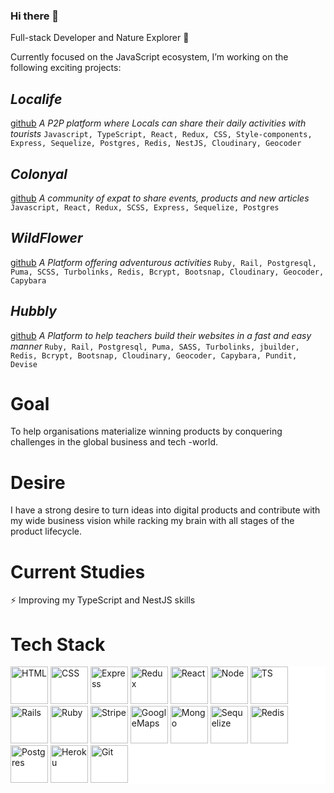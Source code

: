 ### Hi there 👋

<!--
**geuxor/geuxor** is a ✨ _special_ ✨ repository because its `README.md` (this file) appears on your GitHub profile.

Here are some ideas to get you started:

- 🔭 I’m currently working on ...
- 🌱 I’m currently learning ...
- 👯 I’m looking to collaborate on ...
- 🤔 I’m looking for help with ...
- 💬 Ask me about ...
- 📫 How to reach me: ...
- 😄 Pronouns: ...
- ⚡ Fun fact: ...
-->

Full-stack Developer and Nature Explorer 🌱

Currently focused on the JavaScript ecosystem, I’m working on the following exciting projects:

## _Localife_
[github](https://github.com/geuxor/local-life)
_A P2P platform where Locals can share their daily activities with tourists_
`Javascript, TypeScript, React, Redux, CSS, Style-components, Express, Sequelize, Postgres, Redis, NestJS, Cloudinary, Geocoder`

## _Colonyal_
[github](https://github.com/geuxor/colonyal)
_A community of expat to share events, products and new articles_
`Javascript, React, Redux, SCSS, Express, Sequelize, Postgres`

## _WildFlower_
[github](https://github.com/geuxor/wildflowerxp)
 _A Platform offering adventurous activities_
`Ruby, Rail, Postgresql, Puma, SCSS, Turbolinks, Redis, Bcrypt, Bootsnap, Cloudinary, Geocoder, Capybara`

## _Hubbly_
[github](https://github.com/RafaelFernandez/wslt)
_A Platform to help teachers build their websites in a fast and easy manner_
`Ruby, Rail, Postgresql, Puma, SASS, Turbolinks, jbuilder, Redis, Bcrypt, Bootsnap, Cloudinary, Geocoder, Capybara, Pundit, Devise`

# Goal
To help organisations materialize winning products by conquering challenges in the global business and tech -world. 

# Desire
I have a strong desire to turn ideas into digital products and contribute with my wide business vision while racking my brain with all stages of the product lifecycle.

# Current Studies
⚡ Improving my TypeScript and NestJS skills

# Tech Stack

<div class="text-white bg-gray-dark mb-2" style="background-color:#fff;">
  <span style="background-color:#fff">
  <p float="left" style="background-color:#fff;">
  <img src="https://euroamerican.dk/photo/localife/html.jpg" alt="HTML" width="60"/>
  <img src="https://euroamerican.dk/photo/localife/css_resize.png" alt="CSS" width="60"/>
  <img src="https://euroamerican.dk/photo/localife/express_resize.png" alt="Express" width="60"/>
  <img src="https://euroamerican.dk/photo/localife/redux_resize.png" alt="Redux" width="60"/>
  <img src="https://euroamerican.dk/photo/localife/react_resize.jpg" alt="React" width="60"/>
  <img src="https://euroamerican.dk/photo/localife/node_resize.png" alt="Node" width="60"/>
  <img src="https://euroamerican.dk/photo/localife/TS_resize.png" alt="TS" width="60"/>
  <img src="https://euroamerican.dk/photo/localife/rails_resize.png" alt="Rails" width="60"/>
  <img src="https://euroamerican.dk/photo/localife/ruby_resize.jpg" alt="Ruby" width="60"/>
  <img src="https://euroamerican.dk/photo/localife/stripe connect_resize.jpeg" alt="Stripe" width="60"/>
  <img src="https://euroamerican.dk/photo/localife/GoogleMaps_resize.png" alt="GoogleMaps" width="60"/>
  <img src="https://euroamerican.dk/photo/localife/mongodb_resize.png" alt="Mongo" width="60"/>
  <img src="https://euroamerican.dk/photo/localife/sequelize_resize.png" alt="Sequelize" width="60"/>
  <img src="https://euroamerican.dk/photo/localife/redis_resize.png" alt="Redis" width="60"/>
  <img src="https://euroamerican.dk/photo/localife/postgres_resize.jpg" alt="Postgres" width="60"/>
  <img src="https://euroamerican.dk/photo/localife/heroku_resize.png" alt="Heroku" width="60"/>
  <img src="https://euroamerican.dk/photo/localife/git_resize.png" alt="Git" width="60"/>
  </p>
  </span>
</div>

